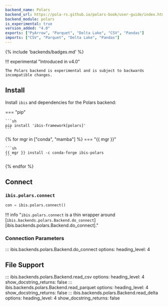 ```yaml
---
backend_name: Polars
backend_url: https://pola-rs.github.io/polars-book/user-guide/index.html
backend_module: polars
is_experimental: true
version_added: "4.0"
exports: ["PyArrow", "Parquet", "Delta Lake", "CSV", "Pandas"]
imports: ["CSV", "Parquet", "Delta Lake", "Pandas"]
---
```


{% include 'backends/badges.md' %}

!!! experimental "Introduced in v4.0"

    The Polars backend is experimental and is subject to backwards incompatible changes.

## Install

Install `ibis` and dependencies for the Polars backend:

=== "pip"

    ```sh
    pip install 'ibis-framework[polars]'
    ```

{% for mgr in ["conda", "mamba"] %}
=== "{{ mgr }}"

    ```sh
    {{ mgr }} install -c conda-forge ibis-polars
    ```

{% endfor %}

## Connect

### `ibis.polars.connect`

```python
con = ibis.polars.connect()
```

<!-- prettier-ignore-start -->
!!! info "`ibis.polars.connect` is a thin wrapper around [`ibis.backends.polars.Backend.do_connect`][ibis.backends.polars.Backend.do_connect]."
<!-- prettier-ignore-end -->

### Connection Parameters

<!-- prettier-ignore-start -->
::: ibis.backends.polars.Backend.do_connect
    options:
      heading_level: 4
<!-- prettier-ignore-end -->

## File Support

<!-- prettier-ignore-start -->
::: ibis.backends.polars.Backend.read_csv
    options:
      heading_level: 4
      show_docstring_returns: false
::: ibis.backends.polars.Backend.read_parquet
    options:
      heading_level: 4
      show_docstring_returns: false
::: ibis.backends.polars.Backend.read_delta
    options:
      heading_level: 4
      show_docstring_returns: false
<!-- prettier-ignore-end -->

